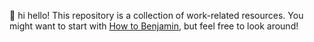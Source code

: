 👋 hi hello! This repository is a collection of work-related resources. You might want to start with [How to Benjamin](/how-to-benjamin.md), but feel free to look around!

